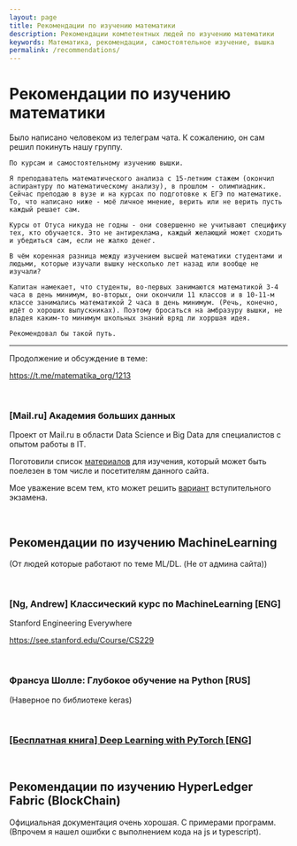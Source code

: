 ```yaml
---
layout: page
title: Рекомендации по изучению математики
description: Рекомендации компетентных людей по изучению математики
keywords: Математика, рекомендации, самостоятельное изучение, вышка
permalink: /recommendations/
---
```


# Рекомендации по изучению математики

Было написано человеком из телеграм чата.
К сожалению, он сам решил покинуть нашу группу.

```
По курсам и самостоятельному изучению вышки.

Я преподаватель математического анализа с 15-летним стажем (окончил аспирантуру по математическому анализу), в прошлом - олимпиадник. Сейчас преподаю в вузе и на курсах по подготовке к ЕГЭ по математике. То, что написано ниже - моё личное мнение, верить или не верить пусть каждый решает сам.

Курсы от Отуса никуда не годны - они совершенно не учитывают специфику тех, кто обучается. Это не антиреклама, каждый желающий может сходить и убедиться сам, если не жалко денег.

В чём коренная разница между изучением высшей математики студентами и людьми, которые изучали вышку несколько лет назад или вообще не изучали?

Капитан намекает, что студенты, во-первых занимаются математикой 3-4 часа в день минимум, во-вторых, они окончили 11 классов и в 10-11-м классе занимались математикой 2 часа в день минимум. (Речь, конечно, идёт о хороших выпускниках). Поэтому бросаться на амбразуру вышки, не владея каким-то минимум школьных знаний вряд ли хорршая идея.

Рекомендовал бы такой путь.
```

---

Продолжение и обсуждение в теме:

https://t.me/matematika_org/1213

<br/>

### [Mail.ru] Академия больших данных

Проект от Mail.ru в области Data Science и Big Data для специалистов с опытом работы в IT.

Поготовили список <a href="//matematika.org/files/made/2020_MADE_Syllabus.pdf">материалов</a> для изучения, который может быть поелезен в том числе и посетителям данного сайта.

Мое уважение всем тем, кто может решить <a href="//matematika.org/files/made/2020_MADE_demo_Math.pdf">вариант</a> вступительного экзамена.

<br/>

## Рекомендации по изучению MachineLearning

(От людей которые работают по теме ML/DL. (Не от админа сайта))

<br/>

### [Ng, Andrew] Классический курс по MachineLearning [ENG]

Stanford Engineering Everywhere

https://see.stanford.edu/Course/CS229

<br/>

### Франсуа Шолле: Глубокое обучение на Python [RUS]

(Наверное по библиотеке keras)

<br/>

### [[Бесплатная книга] Deep Learning with PyTorch [ENG]](/books/ds/dl/pytorch/deep-learning-with-pytorch/en/)

<br/>

## Рекомендации по изучению HyperLedger Fabric (BlockChain)

Официальная документация очень хорошая. С примерами программ. (Впрочем я нашел ошибки с выполнением кода на js и typescript).
